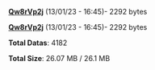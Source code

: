 [**Qw8rVp2j**](/data/Qw8rVp2j.txt) (13/01/23 - 16:45)- 2292 bytes

[**Qw8rVp2j**](/data/Qw8rVp2j.txt) (13/01/23 - 16:45)- 2292 bytes

**Total Datas**: 4182

**Total Size**: 26.07 MB / 26.1 MB
